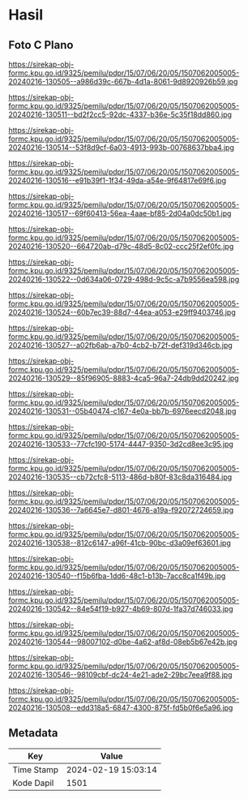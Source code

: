 # Hasil

## Foto C Plano

https://sirekap-obj-formc.kpu.go.id/9325/pemilu/pdpr/15/07/06/20/05/1507062005005-20240216-130505--a986d39c-667b-4d1a-8061-9d8920926b59.jpg

https://sirekap-obj-formc.kpu.go.id/9325/pemilu/pdpr/15/07/06/20/05/1507062005005-20240216-130511--bd2f2cc5-92dc-4337-b36e-5c35f18dd860.jpg

https://sirekap-obj-formc.kpu.go.id/9325/pemilu/pdpr/15/07/06/20/05/1507062005005-20240216-130514--53f8d9cf-6a03-4913-993b-00768637bba4.jpg

https://sirekap-obj-formc.kpu.go.id/9325/pemilu/pdpr/15/07/06/20/05/1507062005005-20240216-130516--e91b39f1-1f34-49da-a54e-9f64817e69f6.jpg

https://sirekap-obj-formc.kpu.go.id/9325/pemilu/pdpr/15/07/06/20/05/1507062005005-20240216-130517--69f60413-56ea-4aae-bf85-2d04a0dc50b1.jpg

https://sirekap-obj-formc.kpu.go.id/9325/pemilu/pdpr/15/07/06/20/05/1507062005005-20240216-130520--664720ab-d79c-48d5-8c02-ccc25f2ef0fc.jpg

https://sirekap-obj-formc.kpu.go.id/9325/pemilu/pdpr/15/07/06/20/05/1507062005005-20240216-130522--0d634a06-0729-498d-9c5c-a7b9556ea598.jpg

https://sirekap-obj-formc.kpu.go.id/9325/pemilu/pdpr/15/07/06/20/05/1507062005005-20240216-130524--60b7ec39-88d7-44ea-a053-e29ff9403746.jpg

https://sirekap-obj-formc.kpu.go.id/9325/pemilu/pdpr/15/07/06/20/05/1507062005005-20240216-130527--a02fb6ab-a7b0-4cb2-b72f-def319d346cb.jpg

https://sirekap-obj-formc.kpu.go.id/9325/pemilu/pdpr/15/07/06/20/05/1507062005005-20240216-130529--85f96905-8883-4ca5-96a7-24db9dd20242.jpg

https://sirekap-obj-formc.kpu.go.id/9325/pemilu/pdpr/15/07/06/20/05/1507062005005-20240216-130531--05b40474-c167-4e0a-bb7b-6976eecd2048.jpg

https://sirekap-obj-formc.kpu.go.id/9325/pemilu/pdpr/15/07/06/20/05/1507062005005-20240216-130533--77cfc190-5174-4447-9350-3d2cd8ee3c95.jpg

https://sirekap-obj-formc.kpu.go.id/9325/pemilu/pdpr/15/07/06/20/05/1507062005005-20240216-130535--cb72cfc8-5113-486d-b80f-83c8da316484.jpg

https://sirekap-obj-formc.kpu.go.id/9325/pemilu/pdpr/15/07/06/20/05/1507062005005-20240216-130536--7a6645e7-d801-4676-a19a-f92072724659.jpg

https://sirekap-obj-formc.kpu.go.id/9325/pemilu/pdpr/15/07/06/20/05/1507062005005-20240216-130538--812c6147-a96f-41cb-90bc-d3a09ef63601.jpg

https://sirekap-obj-formc.kpu.go.id/9325/pemilu/pdpr/15/07/06/20/05/1507062005005-20240216-130540--f15b6fba-1dd6-48c1-b13b-7acc8ca1f49b.jpg

https://sirekap-obj-formc.kpu.go.id/9325/pemilu/pdpr/15/07/06/20/05/1507062005005-20240216-130542--84e54f19-b927-4b69-807d-1fa37d746033.jpg

https://sirekap-obj-formc.kpu.go.id/9325/pemilu/pdpr/15/07/06/20/05/1507062005005-20240216-130544--98007102-d0be-4a62-af8d-08eb5b67e42b.jpg

https://sirekap-obj-formc.kpu.go.id/9325/pemilu/pdpr/15/07/06/20/05/1507062005005-20240216-130546--98109cbf-dc24-4e21-ade2-29bc7eea9f88.jpg

https://sirekap-obj-formc.kpu.go.id/9325/pemilu/pdpr/15/07/06/20/05/1507062005005-20240216-130508--edd318a5-6847-4300-875f-fd5b0f6e5a96.jpg


## Metadata

| Key        | Value               |
| ---------- | ------------------- |
| Time Stamp | 2024-02-19 15:03:14 |
| Kode Dapil | 1501                |



